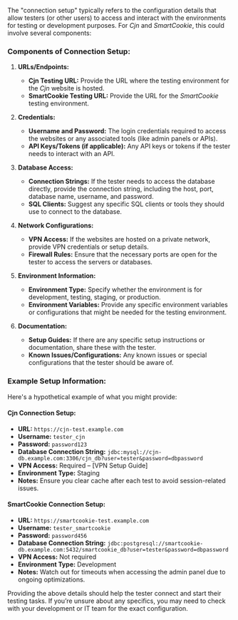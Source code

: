 The "connection setup" typically refers to the configuration details that allow testers (or other users) to access and interact with the environments for testing or development purposes. For *Cjn* and *SmartCookie*, this could involve several components:

### Components of Connection Setup:

1. **URLs/Endpoints:**
   - **Cjn Testing URL:** Provide the URL where the testing environment for the *Cjn* website is hosted.
   - **SmartCookie Testing URL:** Provide the URL for the *SmartCookie* testing environment.

2. **Credentials:**
   - **Username and Password:** The login credentials required to access the websites or any associated tools (like admin panels or APIs).
   - **API Keys/Tokens (if applicable):** Any API keys or tokens if the tester needs to interact with an API.

3. **Database Access:**
   - **Connection Strings:** If the tester needs to access the database directly, provide the connection string, including the host, port, database name, username, and password.
   - **SQL Clients:** Suggest any specific SQL clients or tools they should use to connect to the database.

4. **Network Configurations:**
   - **VPN Access:** If the websites are hosted on a private network, provide VPN credentials or setup details.
   - **Firewall Rules:** Ensure that the necessary ports are open for the tester to access the servers or databases.

5. **Environment Information:**
   - **Environment Type:** Specify whether the environment is for development, testing, staging, or production.
   - **Environment Variables:** Provide any specific environment variables or configurations that might be needed for the testing environment.

6. **Documentation:**
   - **Setup Guides:** If there are any specific setup instructions or documentation, share these with the tester.
   - **Known Issues/Configurations:** Any known issues or special configurations that the tester should be aware of.

### Example Setup Information:
Here's a hypothetical example of what you might provide:

#### Cjn Connection Setup:
- **URL:** `https://cjn-test.example.com`
- **Username:** `tester_cjn`
- **Password:** `password123`
- **Database Connection String:** `jdbc:mysql://cjn-db.example.com:3306/cjn_db?user=tester&password=dbpassword`
- **VPN Access:** Required – [VPN Setup Guide]
- **Environment Type:** Staging
- **Notes:** Ensure you clear cache after each test to avoid session-related issues.

#### SmartCookie Connection Setup:
- **URL:** `https://smartcookie-test.example.com`
- **Username:** `tester_smartcookie`
- **Password:** `password456`
- **Database Connection String:** `jdbc:postgresql://smartcookie-db.example.com:5432/smartcookie_db?user=tester&password=dbpassword`
- **VPN Access:** Not required
- **Environment Type:** Development
- **Notes:** Watch out for timeouts when accessing the admin panel due to ongoing optimizations.

Providing the above details should help the tester connect and start their testing tasks. If you’re unsure about any specifics, you may need to check with your development or IT team for the exact configuration.
